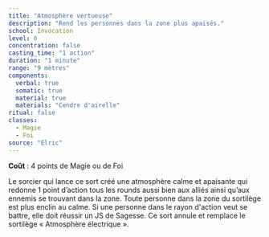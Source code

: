 ```yaml
---
title: "Atmosphère vertueuse"
description: "Rend les personnes dans la zone plus apaisés."
school: Invocation
level: 0
concentration: false
casting_time: "1 action"
duration: "1 minute"
range: "9 mètres"
components:
  verbal: true
  somatic: true
  material: true
  materials: "Cendre d'airelle"
ritual: false
classes:
  - Magie
  - Foi
source: "Elric"
---
```

**Coût** : 4 points de Magie ou de Foi  

Le sorcier qui lance ce sort créé une atmosphère calme et apaisante qui redonne 1 point d’action tous les rounds aussi bien aux alliés ainsi qu’aux ennemis se trouvant dans la zone. Toute personne dans la zone du sortilège est plus enclin au calme. Si une personne dans le rayon d'action veut se battre, elle doit réussir un JS de Sagesse. Ce sort annule et remplace le sortilège « Atmosphère électrique ».
